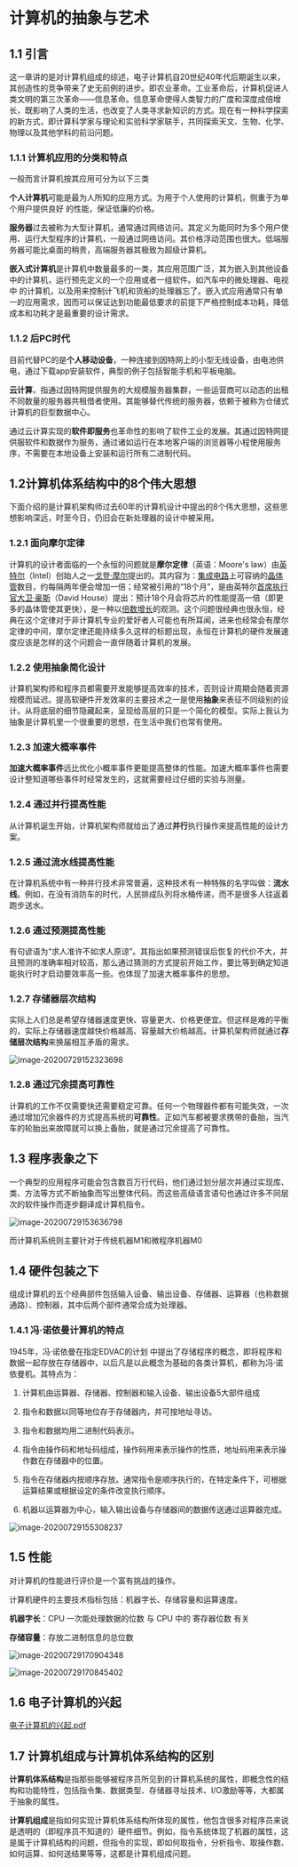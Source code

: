 # 计算机的抽象与艺术

## 1.1 引言

这一章讲的是对计算机组成的综述，电子计算机自20世纪40年代后期诞生以来，其创造性的竞争带来了史无前例的进步。即农业革命。工业革命后，计算机促进人类文明的第三次革命——信息革命。信息革命使得人类智力的广度和深度成倍增长，既影响了人类的生活，也改变了人类寻求新知识的方式。现在有一种科学探索的新方式，即计算科学家与理论和实验科学家联手，共同探索天文、生物、化学、物理以及其他学科的前沿问题。

### 1.1.1 计算机应用的分类和特点

一般而言计算机按其应用可分为以下三类

**个人计算机**可能是最为人所知的应用方式。为用于个人使用的计算机，侧重于为单个用户提供良好 的性能，保证低廉的价格。

**服务器**过去被称为大型计算机，通常通过网络访问。其定义为能同时为多个用户使用、运行大型程序的计算机，一般通过网络访问。其价格浮动范围也很大。低端服务器可能比桌面的稍贵，高端服务器其极致为超级计算机。

**嵌入式计算机**是计算机中数量最多的一类，其应用范围广泛，其为嵌入到其他设备中的计算机，运行预先定义的一个应用或者一组软件。如汽车中的微处理器、电视中 的计算机，以及用来控制计飞机和货船的处理器忘了。嵌入式应用通常只有单一的应用需求，因而可以保证达到功能最低要求的前提下严格控制成本功耗，降低成本和功耗才是最重要的设计需求。

### 1.1.2 后PC时代

目前代替PC的是**个人移动设备**，一种连接到因特网上的小型无线设备，由电池供电，通过下载app安装软件，典型的例子包括智能手机和平板电脑。

**云计算**，指通过因特网提供服务的大规模服务器集群，一些运营商可以动态的出租不同数量的服务器共租借者使用。其能够替代传统的服务器，依赖于被称为仓储式计算机的巨型数据中心。

通过云计算实现的**软件即服务**也革命性的影响了软件工业的发展。其通过因特网提供服软件和数据作为服务，通过诸如运行在本地客户端的浏览器等小程使用服务序，不需要在本地设备上安装和运行所有二进制代码。

## 1.2计算机体系结构中的8个伟大思想

下面介绍的是计算机架构师过去60年的计算机设计中提出的8个伟大思想，这些思想影响深远，时至今日，仍旧会在新处理器的设计中被采用。

### 1.2.1 面向摩尔定律

计算机的设计者面临的一个永恒的问题就是**摩尔定律**（英语：Moore's law）由[英特尔](https://zh.wikipedia.org/wiki/英特尔)（Intel）创始人之一[戈登·摩尔](https://zh.wikipedia.org/wiki/戈登·摩尔)提出的。其内容为：[集成电路](https://zh.wikipedia.org/wiki/集成电路)上可容纳的[晶体管](https://zh.wikipedia.org/wiki/晶体管)数目，约每隔两年便会增加一倍；经常被引用的“18个月”，是由英特尔[首席执行官](https://zh.wikipedia.org/wiki/首席执行官)[大卫·豪斯](https://zh.wikipedia.org/w/index.php?title=大衛·豪斯&action=edit&redlink=1)（David House）提出：预计18个月会将芯片的性能提高一倍（即更多的晶体管使其更快），是一种以[倍数增长](https://zh.wikipedia.org/wiki/倍數增長)的观测。这个问题很经典也很永恒，经典在这个定律对于非计算机专业的爱好者人可能也有所耳闻，进来也经常会有摩尔定律的中间，摩尔定律还能持续多久这样的标题出现，永恒在计算机的硬件发展速度应该是怎样的这个问题会一直伴随着计算机的发展。

### 1.2.2 使用抽象简化设计

计算机架构师和程序员都需要开发能够提高效率的技术，否则设计周期会随着资源规模而延迟。提高软硬件开发效率的主要技术之一是使用**抽象**来表征不同级别的设计。从将底层的细节隐藏起来，呈现给高层的只是一个简化的模型。实际上我认为抽象是计算机里一个很重要的思想，在生活中我们也常有使用。

### 1.2.3 加速大概率事件

**加速大概率事件**远比优化小概率事件更能提高整体的性能。加速大概率事件也需要设计整知道哪些事件时经常发生的，这就需要经过仔细的实验与测量。

### 1.2.4 通过并行提高性能

从计算机诞生开始，计算机架构师就给出了通过**并行**执行操作来提高性能的设计方案。

### 1.2.5 通过流水线提高性能

在计算机系统中有一种并行技术非常普遍，这种技术有一种特殊的名字叫做：**流水线**。例如，在没有消防车的时代，人民排成队列将水桶传递，而不是很多人往返着跑步送水。

### 1.2.6 通过预测提高性能

有句谚语为“求人准许不如求人原谅”。其指出如果预测错误后恢复的代价不大，并且预测的准确率相对较高，那么通过猜测的方式提前开始工作，要比等到确定知道能执行时才启动要效率高一些。也体现了加速大概率事件的思想。

### 1.2.7 存储器层次结构

实际上人们总是希望存储器速度更快、容量更大、价格更便宜。但这样是难的平衡的，实际上存储器速度越快价格越高、容量越大价格越高。计算机架构师就通过**存储层次结构**来换届相互矛盾的需求。

![image-20200729152323698](img\计算机的抽象与艺术\image-20200729152323698.png)

### 1.2.8 通过冗余提高可靠性

计算机的工作不仅需要快还需要稳定可靠。任何一个物理器件都有可能失效，一次通过增加冗余器件的方式提高系统的**可靠性**。正如汽车都被要求携带的备胎，当汽车的轮胎出来故障就可以换上备胎，就是通过冗余提高了可靠性。

## 1.3 程序表象之下

一个典型的应用程序可能会包含数百万行代码，他们通过划分层次并通过实现库、类、方法等方式不断抽象而写出整体代码。而这些高级语言语句也通过许多不同层次的软件操作而逐步翻译成计算机指令。

![image-20200729153636798](img/计算机的抽象与艺术/image-20200729153636798.png)

而计算机系统则主要针对于传统机器M1和微程序机器M0

## 1.4 硬件包装之下

组成计算机的五个经典部件包括输入设备、输出设备、存储器、运算器（也称数据通路）、控制器，其中后两个部件通常合成为处理器。

### 1.4.1 冯·诺依曼计算机的特点

1945年，冯·诺依曼在指定EDVAC的计划 中提出了存储程序的概念，即将程序和数据一起存放在存储器中，以后凡是以此概念为基础的各类计算机，都称为冯·诺依曼机。其特点为：

1. 计算机由运算器、存储器、控制器和输入设备、输出设备5大部件组成

2. 指令和数据以同等地位存于存储器内，并可按地址寻访。

3. 指令和数据均用二进制代码表示。

4. 指令由操作码和地址码组成，操作码用来表示操作的性质，地址码用来表示操作数在存储器中的位置。

5. 指令在存储器内按顺序存放。通常指令是顺序执行的，在特定条件下，可根据运算结果或根据设定的条件改变执行顺序。

6. 机器以运算器为中心，输入输出设备与存储器间的数据传送通过运算器完成。

![image-20200729155308237](img/计算机的抽象与艺术/image-20200729155308237.png)

## 1.5  性能

对计算机的性能进行评价是一个富有挑战的操作。

计算机硬件的主要技术指标包括：机器字长、存储容量和运算速度。

**机器字长**：CPU 一次能处理数据的位数 与 CPU 中的 寄存器位数 有关

**存储容量**：存放二进制信息的总位数

![image-20200729170904348](img/计算机的抽象与艺术/image-20200729170904348.png)

![image-20200729170845402](img/计算机的抽象与艺术/image-20200729170845402.png)

## 1.6 电子计算机的兴起

 [电子计算机的兴起.pdf](doc/电子计算机的兴起.pdf) 

## 1.7 计算机组成与计算机体系结构的区别

**计算机体系结构**是指那些能够被程序员所见到的计算机系统的属性，即概念性的结构和功能特性，包括指令集、数据类型、存储器寻址技术、I/O激励等等，大都属于抽象的属性。

**计算机组成**是指如何实现计算机体系结构所体现的属性，他包含很多对程序员来说是透明的（即程序员不知道的）硬件细节。例如，指令系统体现了机器的属性，这是属于计算机结构的问题，但指令的实现，即如何取指令，分析指令、取操作数、如何运算、如何送结果等等，这都是计算机组成问题。